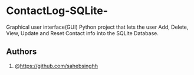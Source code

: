 # ContactLog-SQLite-
Graphical user interface(GUI) Python project that lets the user Add, Delete, View, Update and Reset Contact info into the SQLite Database.
## Authors
1) @https://github.com/sahebsinghh
